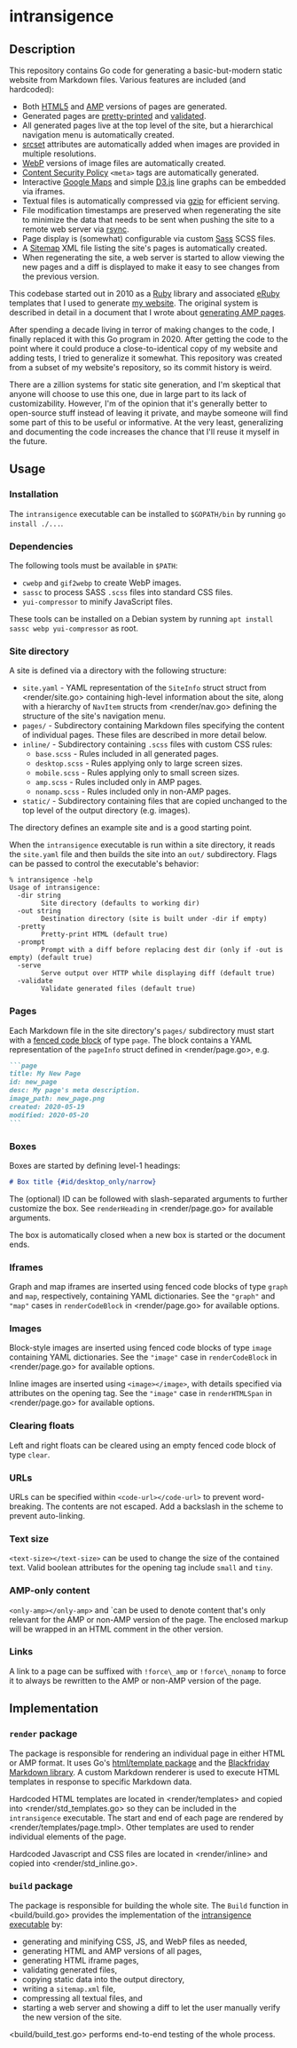 # intransigence

## Description

This repository contains Go code for generating a basic-but-modern static
website from Markdown files. Various features are included (and hardcoded):

*   Both [HTML5] and [AMP] versions of pages are generated.
*   Generated pages are [pretty-printed] and [validated].
*   All generated pages live at the top level of the site, but a hierarchical
    navigation menu is automatically created.
*   [srcset] attributes are automatically added when images are provided in
    multiple resolutions.
*   [WebP] versions of image files are automatically created.
*   [Content Security Policy] `<meta>` tags are automatically generated.
*   Interactive [Google Maps] and simple [D3.js] line graphs can be embedded via
    iframes.
*   Textual files is automatically compressed via [gzip] for efficient serving.
*   File modification timestamps are preserved when regenerating the site to
    minimize the data that needs to be sent when pushing the site to a remote
    web server via [rsync].
*   Page display is (somewhat) configurable via custom [Sass] SCSS files.
*   A [Sitemap] XML file listing the site's pages is automatically created.
*   When regenerating the site, a web server is started to allow viewing the new
    pages and a diff is displayed to make it easy to see changes from the
    previous version.

This codebase started out in 2010 as a [Ruby] library and associated [eRuby]
templates that I used to generate [my website]. The original system is described
in detail in a document that I wrote about [generating AMP pages].

After spending a decade living in terror of making changes to the code, I
finally replaced it with this Go program in 2020. After getting the code to the
point where it could produce a close-to-identical copy of my website and adding
tests, I tried to generalize it somewhat. This repository was created from a
subset of my website's repository, so its commit history is weird.

There are a zillion systems for static site generation, and I'm skeptical that
anyone will choose to use this one, due in large part to its lack of
customizability. However, I'm of the opinion that it's generally better to
open-source stuff instead of leaving it private, and maybe someone will find
some part of this to be useful or informative. At the very least, generalizing
and documenting the code increases the chance that I'll reuse it myself in the
future.

[HTML5]: https://developer.mozilla.org/en-US/docs/Web/Guide/HTML/HTML5
[AMP]: https://amp.dev/
[pretty-printed]: https://github.com/derat/htmlpretty
[validated]: https://github.com/derat/validate
[srcset]: https://developer.mozilla.org/en-US/docs/Learn/HTML/Multimedia_and_embedding/Responsive_images
[WebP]: https://developers.google.com/speed/webp
[Content Security Policy]: https://developer.mozilla.org/en-US/docs/Web/HTTP/CSP
[Google Maps]: https://cloud.google.com/maps-platform/
[D3.js]: https://d3js.org/
[gzip]: https://www.gzip.org/
[rsync]: https://rsync.samba.org/
[Sass]: https://sass-lang.com/
[Sitemap]: https://www.sitemaps.org/
[Ruby]: https://www.ruby-lang.org/
[eRuby]: https://en.wikipedia.org/wiki/ERuby
[my website]: https://www.erat.org/
[generating AMP pages]: https://www.erat.org/amp.html#my-site

## Usage

### Installation

The `intransigence` executable can be installed to `$GOPATH/bin` by running `go
install ./...`.

### Dependencies

The following tools must be available in `$PATH`:

*   `cwebp` and `gif2webp` to create WebP images.
*   `sassc` to process SASS `.scss` files into standard CSS files.
*   `yui-compressor` to minify JavaScript files.

These tools can be installed on a Debian system by running `apt install sassc
webp yui-compressor` as root.

### Site directory

A site is defined via a directory with the following structure:

*   `site.yaml` - YAML representation of the `SiteInfo` struct struct from
    <render/site.go> containing high-level information about the site, along
    with a hierarchy of `NavItem` structs from <render/nav.go> defining the
    structure of the site's navigation menu.
*   `pages/` - Subdirectory containing Markdown files specifying the content of
    individual pages. These files are described in more detail below.
*   `inline/` - Subdirectory containing `.scss` files with custom CSS rules:
    *   `base.scss` - Rules included in all generated pages.
    *   `desktop.scss` - Rules applying only to large screen sizes.
    *   `mobile.scss` - Rules applying only to small screen sizes.
    *   `amp.scss` - Rules included only in AMP pages.
    *   `nonamp.scss` - Rules included only in non-AMP pages.
*   `static/` - Subdirectory containing files that are copied unchanged to the
    top level of the output directory (e.g. images).

The <example> directory defines an example site and is a good starting point.

When the `intransigence` executable is run within a site directory, it reads the
`site.yaml` file and then builds the site into an `out/` subdirectory. Flags can
be passed to control the executable's behavior:

```
% intransigence -help
Usage of intransigence:
  -dir string
        Site directory (defaults to working dir)
  -out string
        Destination directory (site is built under -dir if empty)
  -pretty
        Pretty-print HTML (default true)
  -prompt
        Prompt with a diff before replacing dest dir (only if -out is empty) (default true)
  -serve
        Serve output over HTTP while displaying diff (default true)
  -validate
        Validate generated files (default true)
```

### Pages

Each Markdown file in the site directory's `pages/` subdirectory must start with
a [fenced code block] of type `page`. The block contains a YAML representation
of the `pageInfo` struct defined in <render/page.go>, e.g.

````md
```page
title: My New Page
id: new_page
desc: My page's meta description.
image_path: new_page.png
created: 2020-05-19
modified: 2020-05-20
```
````

[fenced code block]: https://www.markdownguide.org/extended-syntax/#fenced-code-blocks

### Boxes

Boxes are started by defining level-1 headings:

```md
# Box title {#id/desktop_only/narrow}
```

The (optional) ID can be followed with slash-separated arguments to further
customize the box. See `renderHeading` in <render/page.go> for available
arguments.

The box is automatically closed when a new box is started or the document ends.

### Iframes

Graph and map iframes are inserted using fenced code blocks of type `graph` and
`map`, respectively, containing YAML dictionaries. See the `"graph"` and `"map"`
cases in `renderCodeBlock` in <render/page.go> for available options.

### Images

Block-style images are inserted using fenced code blocks of type `image`
containing YAML dictionaries. See the `"image"` case in `renderCodeBlock` in
<render/page.go> for available options.

Inline images are inserted using `<image></image>`, with details specified via
attributes on the opening tag. See the `"image"` case in `renderHTMLSpan` in
<render/page.go> for available options.

### Clearing floats

Left and right floats can be cleared using an empty fenced code block of type
`clear`.

### URLs

URLs can be specified within `<code-url></code-url>` to prevent word-breaking.
The contents are not escaped. Add a backslash in the scheme to prevent
auto-linking.

### Text size

`<text-size></text-size>` can be used to change the size of the contained text.
Valid boolean attributes for the opening tag include `small` and `tiny`.

### AMP-only content

`<only-amp></only-amp>` and `<only-nonamp></only-nonamp>can be used to denote
content that's only relevant for the AMP or non-AMP version of the page. The
enclosed markup will be wrapped in an HTML comment in the other version.

### Links

A link to a page can be suffixed with `!force\_amp` or `!force\_nonamp` to force
it to always be rewritten to the AMP or non-AMP version of the page.

## Implementation

### `render` package

The <render> package is responsible for rendering an individual page
in either HTML or AMP format. It uses Go's [html/template package] and the
[Blackfriday Markdown library]. A custom Markdown renderer is used to execute
HTML templates in response to specific Markdown data.

Hardcoded HTML templates are located in <render/templates> and copied into
<render/std_templates.go> so they can be included in the `intransigence`
executable. The start and end of each page are rendered by
<render/templates/page.tmpl>. Other templates are used to render individual
elements of the page.

Hardcoded Javascript and CSS files are located in <render/inline> and copied
into <render/std_inline.go>.

[html/template package]: https://golang.org/pkg/html/template/
[Blackfriday Markdown library]: https://github.com/russross/blackfriday

### `build` package

The <build> package is responsible for building the whole site. The `Build`
function in <build/build.go> provides the implementation of the [intransigence
executable](cmd/intransigence/main.go) by:

*   generating and minifying CSS, JS, and WebP files as needed,
*   generating HTML and AMP versions of all pages,
*   generating HTML iframe pages,
*   validating generated files,
*   copying static data into the output directory,
*   writing a `sitemap.xml` file,
*   compressing all textual files, and
*   starting a web server and showing a diff to let the user manually verify the
    new version of the site.

<build/build_test.go> performs end-to-end testing of the whole process.
